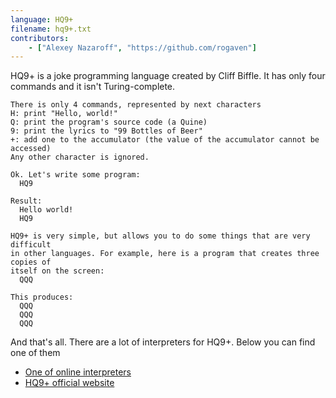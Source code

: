 ```yaml
---
language: HQ9+
filename: hq9+.txt
contributors:
    - ["Alexey Nazaroff", "https://github.com/rogaven"]
---
```


HQ9+ is a joke programming language created by Cliff Biffle. It has only four commands and it isn't Turing-complete.

```
There is only 4 commands, represented by next characters
H: print "Hello, world!"
Q: print the program's source code (a Quine)
9: print the lyrics to "99 Bottles of Beer"
+: add one to the accumulator (the value of the accumulator cannot be accessed)
Any other character is ignored.

Ok. Let's write some program:
  HQ9

Result:
  Hello world!
  HQ9

HQ9+ is very simple, but allows you to do some things that are very difficult
in other languages. For example, here is a program that creates three copies of
itself on the screen:
  QQQ

This produces:
  QQQ
  QQQ
  QQQ
```

And that's all. There are a lot of interpreters for HQ9+. Below you can find one of them

+ [One of online interpreters](https://almnet.de/esolang/hq9plus.php)
+ [HQ9+ official website](http://cliffle.com/esoterica/hq9plus.html)
